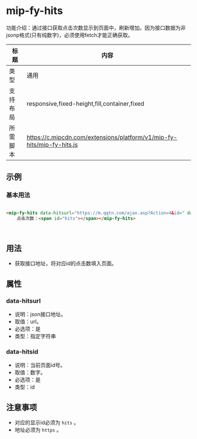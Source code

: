 # mip-fy-hits
功能介绍：通过接口获取点击次数显示到页面中，刷新增加。因为接口数据为非jsonp格式(只有纯数字)，必须使用fetch才能正确获取。


标题|内容
----|----
类型|通用
支持布局|responsive,fixed-height,fill,container,fixed
所需脚本|https://c.mipcdn.com/extensions/platform/v1/mip-fy-hits/mip-fy-hits.js
## 示例

### 基本用法
```html

<mip-fy-hits data-hitsurl="https://m.qqtn.com/ajax.asp?Action=4&id=" data-hitsid="138796">
    点击次数：<span id="hits"></span></mip-fy-hits>




```
## 用法
- 获取接口地址，将对应id的点击数填入页面。


## 属性

###  data-hitsurl
- 说明：json接口地址。
- 取值：url。
- 必选项：是
- 类型：指定字符串

###  data-hitsid
- 说明：当前页面id号。
- 取值：数字。
- 必选项：是
- 类型：id

## 注意事项

- 对应的显示id必须为 `hits` 。
- 地址必须为 `https` 。 